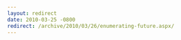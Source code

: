 ```yaml
---
layout: redirect
date: 2010-03-25 -0800
redirect: /archive/2010/03/26/enumerating-future.aspx/
---
```

